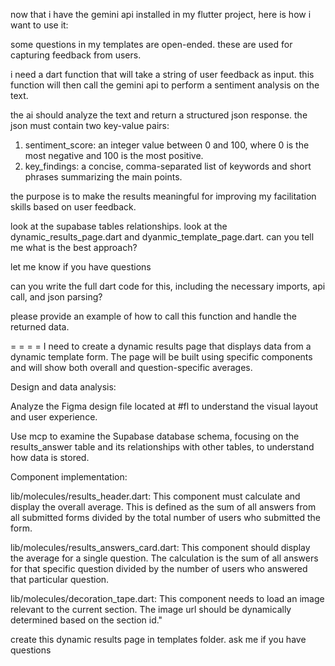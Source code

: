 

now that i have the gemini api installed in my flutter project, here is how i want to use it:
 
some questions in my templates are open-ended. these are used for capturing feedback from users.
 
i need a dart function that will take a string of user feedback as input. this function will then call the gemini api to perform a sentiment analysis on the text.
 
the ai should analyze the text and return a structured json response. the json must contain two key-value pairs:
 
1. sentiment_score: an integer value between 0 and 100, where 0 is the most negative and 100 is the most positive.
2. key_findings: a concise, comma-separated list of keywords and short phrases summarizing the main points.
 
the purpose is to make the results meaningful for improving my facilitation skills based on user feedback.
 
 look at the supabase tables relationships. look at the dynamic_results_page.dart and dyanmic_template_page.dart. can you tell me what is the best approach?

 let me know if you have questions
 
can you write the full dart code for this, including the necessary imports, api call, and json parsing?
 
please provide an example of how to call this function and handle the returned data.

= = = = 
I need to create a dynamic results page that displays data from a dynamic template form. The page will be built using specific components and will show both overall and question-specific averages.

Design and data analysis:

Analyze the Figma design file located at #fl to understand the visual layout and user experience.

Use mcp to examine the Supabase database schema, focusing on the results_answer table and its relationships with other tables, to understand how data is stored.

Component implementation:

lib/molecules/results_header.dart: This component must calculate and display the overall average. This is defined as the sum of all answers from all submitted forms divided by the total number of users who submitted the form.

lib/molecules/results_answers_card.dart: This component should display the average for a single question. The calculation is the sum of all answers for that specific question divided by the number of users who answered that particular question.

lib/molecules/decoration_tape.dart: This component needs to load an image relevant to the current section. The image url should be dynamically determined based on the section id."

create this dynamic results page in templates folder. ask me if you have questions
